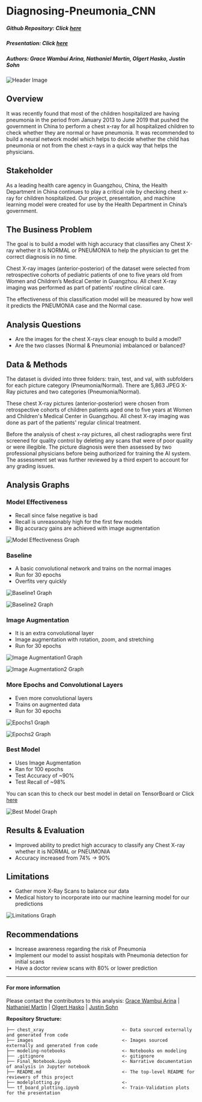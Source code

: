# Diagnosing-Pneumonia_CNN
##### Github Repository: Click [here](https://github.com/grace-arina/Diagnosing-Pneumonia_CNN)
##### Presentation: Click [here](https://www.canva.com/design/DAE4b_Ol82I/VAxNFiW6s3_nfSV5Ehjdyg/edit)
##### Authors: Grace Wambui Arina, Nathaniel Martin, Olgert Hasko, Justin Sohn

![Header Image](images/headerimage.png)

## Overview
It was recently found that most of the children hospitalized are having pneumonia in the period from January 2013 to June 2019 that pushed the government in China to perform a chest x-ray for all hospitalized children to check whether they are normal or have pneumonia. It was recommended to build a neural network model which helps to decide whether the child has pneumonia or not from the chest x-rays in a quick way that helps the physicians.

## Stakeholder
As a leading health care agency in Guangzhou, China, the Health Department in China continues to play a critical role by checking chest x-ray for children hospitalized. Our project, presentation, and machine learning model were created for use by the Health Department in China’s government.

## The Business Problem 
The goal is to build a model with high accuracy that classifies any Chest X-ray whether it is NORMAL or PNEUMONIA to help the physician to get the correct diagnosis in no time.

Chest X-ray images (anterior-posterior) of the dataset were selected from retrospective cohorts of pediatric patients of one to five years old from Women and Children’s Medical Center in Guangzhou. All chest X-ray imaging was performed as part of patients’ routine clinical care.

The effectiveness of this classification model will be measured by how well it predicts the PNEUMONIA case and the Normal case.

## Analysis Questions 
- Are the images for the chest X-rays clear enough to build a model?
- Are the two classes (Normal & Pneumonia) imbalanced or balanced?

## Data & Methods
The dataset is divided into three folders: train, test, and val, with subfolders for each picture category (Pneumonia/Normal). There are 5,863 JPEG X-Ray pictures and two categories (Pneumonia/Normal).

These chest X-ray pictures (anterior-posterior) were chosen from retrospective cohorts of children patients aged one to five years at Women and Children's Medical Center in Guangzhou. All chest X-ray imaging was done as part of the patients' regular clinical treatment.

Before the analysis of chest x-ray pictures, all chest radiographs were first screened for quality control by deleting any scans that were of poor quality or were illegible. The picture diagnosis were then assessed by two professional physicians before being authorized for training the AI system. The assessment set was further reviewed by a third expert to account for any grading issues.

## Analysis Graphs

### Model Effectiveness
-  Recall since false negative is bad
-  Recall is unreasonably high for the first few models
-  Big accuracy gains are achieved with image augmentation

![Model Effectiveness Graph](images/presentation_plots/modeleffectiveness.png)

### Baseline
- A basic convolutional network and trains on the normal images
- Run for 30 epochs
- Overfits very quickly

![Baseline1 Graph](images/presentation_plots/baseline1.png)

![Baseline2 Graph](images/presentation_plots/baseline2.png)

### Image Augmentation
- It is an extra convolutional layer
- Image augmentation with rotation, zoom, and stretching
- Run for 30 epochs

![Image Augmentation1 Graph](images/presentation_plots/imageaugmentation1.png)

![Image Augmentation2 Graph](images/presentation_plots/imageaugmentation2.png)

### More Epochs and Convolutional Layers
- Even more convolutional layers
- Trains on augmented data
- Run for 30 epochs

![Epochs1 Graph](images/presentation_plots/epochs1.png)

![Epochs2 Graph](images/presentation_plots/epochs2.png)

### Best Model
- Uses Image Augmentation
- Ran for 100 epochs
- Test Accuracy of ~90%
- Test Recall of ~98%

You can scan this to check our best model in detail on TensorBoard or Click [here](https://tensorboard.dev/experiment/0K1t8rFYTWG06klkGIkjWQ/#scalars)

![Best Model Graph](images/presentation_plots/bestmodel.png)

## Results & Evaluation
- Improved ability to predict high accuracy to classify any Chest X-ray whether it is NORMAL or PNEUMONIA
- Accuracy increased from 74% -> 90%

## Limitations 
- Gather more X-Ray Scans to balance our data
- Medical history to incorporate into our machine learning model for our predictions

![Limitations Graph](images/presentation_plots/limitations.png)

## Recommendations 
- Increase awareness regarding the risk of Pneumonia 
- Implement our model to assist hospitals with Pneumonia detection for initial scans
- Have a doctor review scans with 80% or lower prediction

---

#### For more information
Please contact the contributors to this analysis: 
[Grace Wambui Arina](https://www.linkedin.com/in/grace-arina/) |
[Nathaniel Martin](https://www.linkedin.com/in/nathaniel-martin-73b037227/) |
[Olgert Hasko](https://www.linkedin.com/in/olgert-hasko-47519097/) |
[Justin Sohn](https://www.linkedin.com/in/justin-sohn-689901193/) 

**Repository Structure:**
```
├── chest_xray                             <- Data sourced externally and generated from code 
├── images                                 <- Images sourced externally and generated from code 
├── modeling-notebooks                     <- Notebooks on modeling 
├── .gitignore                             <- gitignore 
├── Final_Notebook.ipynb                   <- Narrative documentation of analysis in Jupyter notebook
├── README.md                              <- The top-level README for reviewers of this project
├── modelplotting.py                       <- 
└── tf_board_plotting.ipynb                <- Train-Validation plots for the presentation
